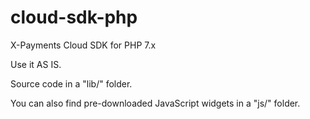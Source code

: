 # cloud-sdk-php
X-Payments Cloud SDK for PHP 7.x

Use it AS IS.

Source code in a "lib/" folder.

You can also find pre-downloaded JavaScript widgets in a "js/" folder.
